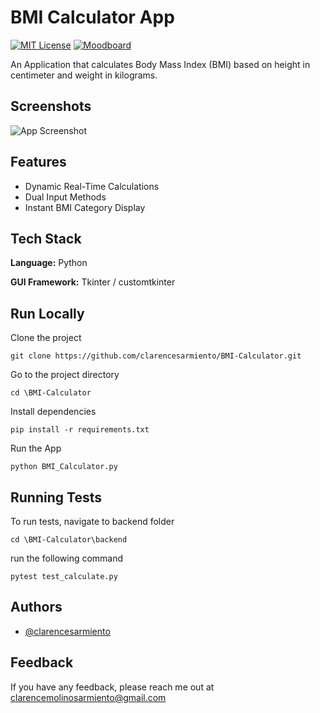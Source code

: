 
# BMI Calculator App

[![MIT License](https://img.shields.io/badge/License-MIT-green.svg)](https://github.com/clarencesarmiento/BMI-Calculator/blob/a2e30890a9bd5f0470d6b4cebc8dafddd4f9f541/LICENSE.md)
[![Moodboard](https://img.shields.io/badge/Behance-Moodboard-blue.svg)](https://www.behance.net/gallery/183151157/BMI-Calculator-App)

An Application that calculates Body Mass Index (BMI) based on height in centimeter and weight in kilograms. 



## Screenshots

![App Screenshot](https://github.com/clarencesarmiento/BMI-Calculator/blob/63176ecb127fc3872389877c662b4f752d4b9c2f/Images/Interface.png)


## Features

- Dynamic Real-Time Calculations
- Dual Input Methods
- Instant BMI Category Display


## Tech Stack

**Language:** Python

**GUI Framework:** Tkinter / customtkinter



## Run Locally

Clone the project

```
git clone https://github.com/clarencesarmiento/BMI-Calculator.git
```

Go to the project directory

```
cd \BMI-Calculator
```

Install dependencies

```
pip install -r requirements.txt
```

Run the App

```
python BMI_Calculator.py
```


## Running Tests

To run tests, navigate to backend folder

```
cd \BMI-Calculator\backend
```

run the following command
```
pytest test_calculate.py
```


## Authors

- [@clarencesarmiento](https://www.github.com/clarencesarmiento)


## Feedback

If you have any feedback, please reach me out at clarencemolinosarmiento@gmail.com

